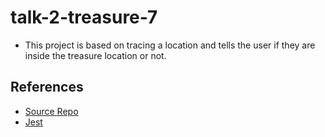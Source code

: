 # talk-2-treasure-7
 - This project is based on tracing a location and tells the user if they are inside the treasure location or not.

## References
- [Source Repo](https://github.com/Saikrishna1545/talk2-group1)
- [Jest](https://jestjs.io/docs/en/getting-started)
